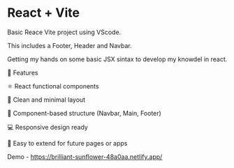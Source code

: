 # React + Vite

Basic Reace Vite project using VScode. 

This includes a Footer, Header and Navbar. 

Getting my hands on some basic JSX sintax to develop my knowdel in react. 

🚀 Features

⚛️ React functional components

🎨 Clean and minimal layout

🧩 Component-based structure (Navbar, Main, Footer)

💻 Responsive design ready

🔄 Easy to extend for future pages or apps

Demo - https://brilliant-sunflower-48a0aa.netlify.app/